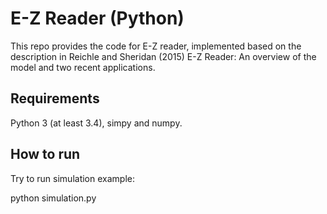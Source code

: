 # E-Z Reader (Python)

This repo provides the code for E-Z reader, implemented based on the description in Reichle and Sheridan (2015) E-Z Reader: An overview of the model and two recent applications.

## Requirements

Python 3 (at least 3.4), simpy and numpy.

## How to run

Try to run simulation example:

python simulation.py
